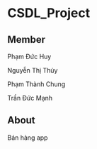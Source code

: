 # CSDL_Project

## Member
Phạm Đức Huy

Nguyễn Thị Thúy

Phạm Thành Chung

Trần Đức Mạnh

## About
Bán hàng app
